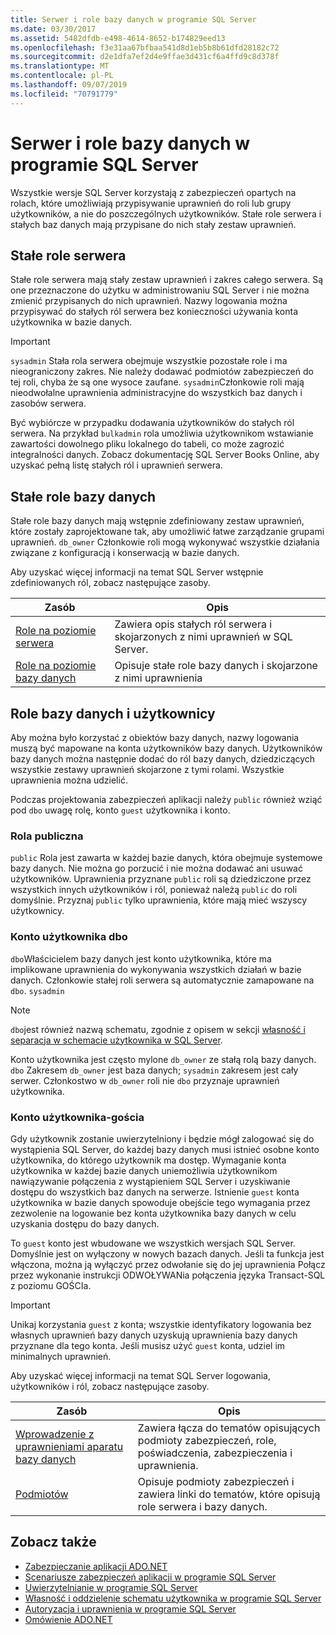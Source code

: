 ```yaml
---
title: Serwer i role bazy danych w programie SQL Server
ms.date: 03/30/2017
ms.assetid: 5482dfdb-e498-4614-8652-b174829eed13
ms.openlocfilehash: f3e31aa67bfbaa541d8d1eb5b8b61dfd28182c72
ms.sourcegitcommit: d2e1dfa7ef2d4e9ffae3d431cf6a4ffd9c8d378f
ms.translationtype: MT
ms.contentlocale: pl-PL
ms.lasthandoff: 09/07/2019
ms.locfileid: "70791779"
---
```

# <a name="server-and-database-roles-in-sql-server"></a>Serwer i role bazy danych w programie SQL Server
Wszystkie wersje SQL Server korzystają z zabezpieczeń opartych na rolach, które umożliwiają przypisywanie uprawnień do roli lub grupy użytkowników, a nie do poszczególnych użytkowników. Stałe role serwera i stałych baz danych mają przypisane do nich stały zestaw uprawnień.  
  
## <a name="fixed-server-roles"></a>Stałe role serwera  
 Stałe role serwera mają stały zestaw uprawnień i zakres całego serwera. Są one przeznaczone do użytku w administrowaniu SQL Server i nie można zmienić przypisanych do nich uprawnień. Nazwy logowania można przypisywać do stałych ról serwera bez konieczności używania konta użytkownika w bazie danych.  
  
> [!IMPORTANT]
> `sysadmin` Stała rola serwera obejmuje wszystkie pozostałe role i ma nieograniczony zakres. Nie należy dodawać podmiotów zabezpieczeń do tej roli, chyba że są one wysoce zaufane. `sysadmin`Członkowie roli mają nieodwołalne uprawnienia administracyjne do wszystkich baz danych i zasobów serwera.  
  
 Być wybiórcze w przypadku dodawania użytkowników do stałych ról serwera. Na przykład `bulkadmin` rola umożliwia użytkownikom wstawianie zawartości dowolnego pliku lokalnego do tabeli, co może zagrozić integralności danych. Zobacz dokumentację SQL Server Books Online, aby uzyskać pełną listę stałych ról i uprawnień serwera.  
  
## <a name="fixed-database-roles"></a>Stałe role bazy danych  
 Stałe role bazy danych mają wstępnie zdefiniowany zestaw uprawnień, które zostały zaprojektowane tak, aby umożliwić łatwe zarządzanie grupami uprawnień. `db_owner` Członkowie roli mogą wykonywać wszystkie działania związane z konfiguracją i konserwacją w bazie danych.  
  
 Aby uzyskać więcej informacji na temat SQL Server wstępnie zdefiniowanych ról, zobacz następujące zasoby.  
  
|Zasób|Opis|  
|--------------|-----------------|  
|[Role na poziomie serwera](/sql/relational-databases/security/authentication-access/server-level-roles)|Zawiera opis stałych ról serwera i skojarzonych z nimi uprawnień w SQL Server.|  
|[Role na poziomie bazy danych](/sql/relational-databases/security/authentication-access/database-level-roles)|Opisuje stałe role bazy danych i skojarzone z nimi uprawnienia|  
  
## <a name="database-roles-and-users"></a>Role bazy danych i użytkownicy  
 Aby można było korzystać z obiektów bazy danych, nazwy logowania muszą być mapowane na konta użytkowników bazy danych. Użytkowników bazy danych można następnie dodać do ról bazy danych, dziedziczących wszystkie zestawy uprawnień skojarzone z tymi rolami. Wszystkie uprawnienia można udzielić.  
  
 Podczas projektowania zabezpieczeń aplikacji należy `public` również wziąć pod `dbo` uwagę rolę, konto `guest` użytkownika i konto.  
  
### <a name="the-public-role"></a>Rola publiczna  
 `public` Rola jest zawarta w każdej bazie danych, która obejmuje systemowe bazy danych. Nie można go porzucić i nie można dodawać ani usuwać użytkowników. Uprawnienia przyznane `public` roli są dziedziczone przez wszystkich innych użytkowników i ról, ponieważ należą `public` do roli domyślnie. Przyznaj `public` tylko uprawnienia, które mają mieć wszyscy użytkownicy.  
  
### <a name="the-dbo-user-account"></a>Konto użytkownika dbo  
 `dbo`Właścicielem bazy danych jest konto użytkownika, które ma implikowane uprawnienia do wykonywania wszystkich działań w bazie danych. Członkowie stałej roli serwera są automatycznie zamapowane na `dbo`. `sysadmin`  
  
> [!NOTE]
> `dbo`jest również nazwą schematu, zgodnie z opisem w sekcji [własność i separacja w schemacie użytkownika w SQL Server](ownership-and-user-schema-separation-in-sql-server.md).  
  
 Konto użytkownika jest często mylone `db_owner` ze stałą rolą bazy danych. `dbo` Zakresem `db_owner` jest baza danych; `sysadmin` zakresem jest cały serwer. Członkostwo w `db_owner` roli nie `dbo` przyznaje uprawnień użytkownika.  
  
### <a name="the-guest-user-account"></a>Konto użytkownika-gościa  
 Gdy użytkownik zostanie uwierzytelniony i będzie mógł zalogować się do wystąpienia SQL Server, do każdej bazy danych musi istnieć osobne konto użytkownika, do którego użytkownik ma dostęp. Wymaganie konta użytkownika w każdej bazie danych uniemożliwia użytkownikom nawiązywanie połączenia z wystąpieniem SQL Server i uzyskiwanie dostępu do wszystkich baz danych na serwerze. Istnienie `guest` konta użytkownika w bazie danych spowoduje obejście tego wymagania przez zezwolenie na logowanie bez konta użytkownika bazy danych w celu uzyskania dostępu do bazy danych.  
  
 To `guest` konto jest wbudowane we wszystkich wersjach SQL Server. Domyślnie jest on wyłączony w nowych bazach danych. Jeśli ta funkcja jest włączona, można ją wyłączyć przez odwołanie się do jej uprawnienia Połącz przez wykonanie instrukcji ODWOŁYWANia połączenia języka Transact-SQL z poziomu GOŚCIa.  
  
> [!IMPORTANT]
> Unikaj korzystania `guest` z konta; wszystkie identyfikatory logowania bez własnych uprawnień bazy danych uzyskują uprawnienia bazy danych przyznane dla tego konta. Jeśli musisz użyć `guest` konta, udziel im minimalnych uprawnień.  
  
 Aby uzyskać więcej informacji na temat SQL Server logowania, użytkowników i ról, zobacz następujące zasoby.  
  
|Zasób|Opis|  
|--------------|-----------------|  
|[Wprowadzenie z uprawnieniami aparatu bazy danych](/sql/relational-databases/security/authentication-access/getting-started-with-database-engine-permissions)|Zawiera łącza do tematów opisujących podmioty zabezpieczeń, role, poświadczenia, zabezpieczenia i uprawnienia.|  
|[Podmiotów](/sql/relational-databases/security/authentication-access/principals-database-engine)|Opisuje podmioty zabezpieczeń i zawiera linki do tematów, które opisują role serwera i bazy danych.|  
  
## <a name="see-also"></a>Zobacz także

- [Zabezpieczanie aplikacji ADO.NET](../securing-ado-net-applications.md)
- [Scenariusze zabezpieczeń aplikacji w programie SQL Server](application-security-scenarios-in-sql-server.md)
- [Uwierzytelnianie w programie SQL Server](authentication-in-sql-server.md)
- [Własność i oddzielenie schematu użytkownika w programie SQL Server](ownership-and-user-schema-separation-in-sql-server.md)
- [Autoryzacja i uprawnienia w programie SQL Server](authorization-and-permissions-in-sql-server.md)
- [Omówienie ADO.NET](../ado-net-overview.md)
